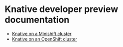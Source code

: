 # Knative developer preview documentation

* [Knative on a Minishift cluster](knative-minishift.md)
* [Knative on an OpenShift cluster](knative-OCP.md)
